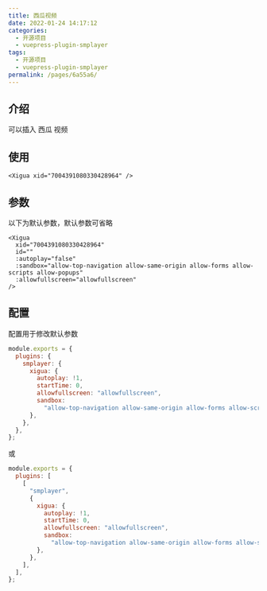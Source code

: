 ```yaml
---
title: 西瓜视频
date: 2022-01-24 14:17:12
categories:
  - 开源项目
  - vuepress-plugin-smplayer
tags:
  - 开源项目
  - vuepress-plugin-smplayer
permalink: /pages/6a55a6/
---
```


## 介绍

可以插入 西瓜 视频

## 使用

<Xigua xid="7004391080330428964" />

```
<Xigua xid="7004391080330428964" />
```

## 参数

以下为默认参数，默认参数可省略

```vue
<Xigua
  xid="7004391080330428964"
  id=""
  :autoplay="false"
  :sandbox="allow-top-navigation allow-same-origin allow-forms allow-scripts allow-popups"
  :allowfullscreen="allowfullscreen"
/>
```

## 配置

配置用于修改默认参数

```js
module.exports = {
  plugins: {
    smplayer: {
      xigua: {
        autoplay: !1,
        startTime: 0,
        allowfullscreen: "allowfullscreen",
        sandbox:
          "allow-top-navigation allow-same-origin allow-forms allow-scripts allow-popups",
      },
    },
  },
};
```

或

```js
module.exports = {
  plugins: [
    [
      "smplayer",
      {
        xigua: {
          autoplay: !1,
          startTime: 0,
          allowfullscreen: "allowfullscreen",
          sandbox:
            "allow-top-navigation allow-same-origin allow-forms allow-scripts allow-popups",
        },
      },
    ],
  ],
};
```

